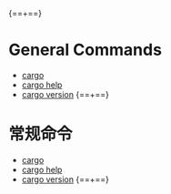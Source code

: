 {==+==}
# General Commands
* [cargo](cargo.md)
* [cargo help](cargo-help.md)
* [cargo version](cargo-version.md)
{==+==}
# 常规命令
* [cargo](cargo.md)
* [cargo help](cargo-help.md)
* [cargo version](cargo-version.md)
{==+==}